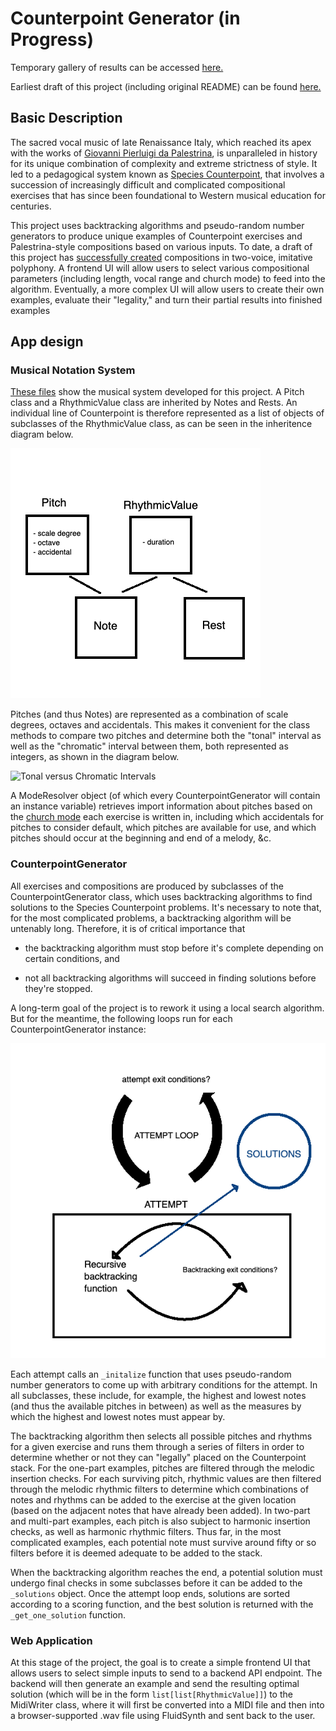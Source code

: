 # Counterpoint Generator (in Progress)

Temporary gallery of results can be accessed [here.](https://zalmankelber.github.io/Counterpoint/)   

Earliest draft of this project (including original README) can be found [here.](https://github.com/ZalmanKelber/Counterpoint/tree/main/archive/github_audio)

## Basic Description 

The sacred vocal music of late Renaissance Italy, which reached its apex with the works of [Giovanni Pierluigi da Palestrina](https://en.wikipedia.org/wiki/Giovanni_Pierluigi_da_Palestrina), is unparalleled in history for its unique combination of complexity and extreme strictness of style.  It led to a pedagogical system known as [Species Counterpoint](https://en.wikipedia.org/wiki/Counterpoint), that involves a succession of increasingly difficult and complicated compositional exercises that has since been foundational to Western musical education for centuries.

This project uses backtracking algorithms and pseudo-random number generators to produce unique examples of Counterpoint exercises and Palestrina-style compositions based on various inputs.  To date, a draft of this project has [successfully created](https://zalmankelber.github.io/Counterpoint/) compositions in two-voice, imitative polyphony.  A frontend UI will allow users to select various compositional parameters (including length, vocal range and church mode) to feed into the algorithm.  Eventually, a more complex UI will allow users to create their own examples, evaluate their "legality," and turn their partial results into finished examples

## App design 

### Musical Notation System 

[These files](https://github.com/ZalmanKelber/Counterpoint/tree/main/notation_system) show the musical system developed for this project.  A Pitch class and a RhythmicValue class are inherited by Notes and Rests.  An individual line of Counterpoint is therefore represented as a list of objects of subclasses of the RhythmicValue class, as can be seen in the inheritence diagram below.

![Note class inheritence](images/NoteClassInheritence.png)

Pitches (and thus Notes) are represented as a combination of scale degrees, octaves and accidentals.  This makes it convenient for the class methods to compare two pitches and determine both the "tonal" interval as well as the "chromatic" interval between them, both represented as integers, as shown in the diagram below.

![Tonal versus Chromatic Intervals](images/Invervals.png)

A ModeResolver object (of which every CounterpointGenerator will contain an instance variable) retrieves import information about pitches based on the [church mode](https://en.wikipedia.org/wiki/Mode_(music)) each exercise is written in, including which accidentals for pitches to consider default, which pitches are available for use, and which pitches should occur at the beginning and end of a melody, &c.

### CounterpointGenerator 

All exercises and compositions are produced by subclasses of the CounterpointGenerator class, which uses backtracking algorithms to find solutions to the Species Counterpoint problems.  It's necessary to note that, for the most complicated problems, a backtracking algorithm will be untenably long.  Therefore, it is of critical importance that  

* the backtracking algorithm must stop before it's complete depending on certain conditions, and 

* not all backtracking algorithms will succeed in finding solutions before they're stopped.

A long-term goal of the project is to rework it using a local search algorithm.  But for the meantime, the following loops run for each CounterpointGenerator instance:

![Attempt and Backtracking loops](images/AttemptLoop.png)

Each attempt calls an `_initalize` function that uses pseudo-random number generators to come up with arbitrary conditions for the attempt.  In all subclasses, these include, for example, the highest and lowest notes (and thus the available pitches in between) as well as the measures by which the highest and lowest notes must appear by.  

The backtracking algorithm then selects all possible pitches and rhythms for a given exercise and runs them through a series of filters in order to determine whether or not they can "legally" placed on the Counterpoint stack.  For the one-part examples, pitches are filtered through the melodic insertion checks.  For each surviving pitch, rhythmic values are then filtered through the melodic rhythmic filters to determine which combinations of notes and rhythms can be added to the exercise at the given location (based on the adjacent notes that have already been added).  In two-part and multi-part examples, each pitch is also subject to harmonic insertion checks, as well as harmonic rhythmic filters.  Thus far, in the most complicated examples, each potential note must survive around fifty or so filters before it is deemed adequate to be added to the stack.

When the backtracking algorithm reaches the end, a potential solution must undergo final checks in some subclasses before it can be added to the `_solutions` object.  Once the attempt loop ends, solutions are sorted according to a scoring function, and the best solution is returned with the `_get_one_solution` function.

### Web Application 

At this stage of the project, the goal is to create a simple frontend UI that allows users to select simple inputs to send to a backend API endpoint.  The backend will then generate an example and send the resulting optimal solution (which will be in the form `list[list[RhythmicValue]]`) to the MidiWriter class, where it will first be converted into a MIDI file and then into a browser-supported .wav file using FluidSynth and sent back to the user.



